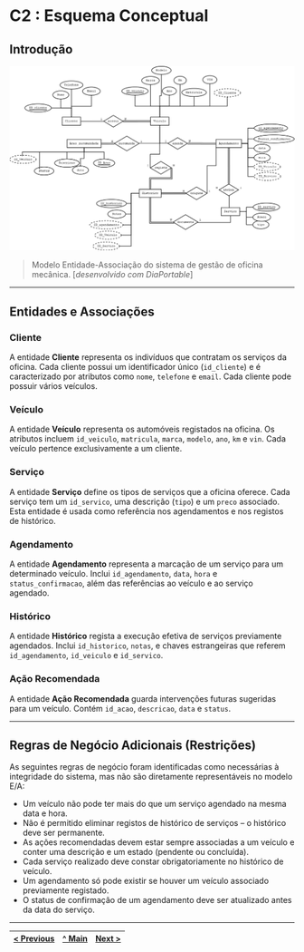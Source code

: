 # C2 : Esquema Conceptual

## Introdução

<img src="../img/REBD_dia.png" alt="EA Model" width="1200" />

> Modelo Entidade-Associação do sistema de gestão de oficina mecânica. [*desenvolvido com DiaPortable*]

---

## Entidades e Associações

### Cliente
A entidade **Cliente** representa os indivíduos que contratam os serviços da oficina. Cada cliente possui um identificador único (`id_cliente`) e é caracterizado por atributos como `nome`, `telefone` e `email`. Cada cliente pode possuir vários veículos.

### Veículo
A entidade **Veículo** representa os automóveis registados na oficina. Os atributos incluem `id_veiculo`, `matricula`, `marca`, `modelo`, `ano`, `km` e `vin`. Cada veículo pertence exclusivamente a um cliente.

### Serviço
A entidade **Serviço** define os tipos de serviços que a oficina oferece. Cada serviço tem um `id_servico`, uma descrição (`tipo`) e um `preco` associado. Esta entidade é usada como referência nos agendamentos e nos registos de histórico.

### Agendamento
A entidade **Agendamento** representa a marcação de um serviço para um determinado veículo. Inclui `id_agendamento`, `data`, `hora` e `status_confirmacao`, além das referências ao veículo e ao serviço agendado.

### Histórico
A entidade **Histórico** regista a execução efetiva de serviços previamente agendados. Inclui `id_historico`, `notas`, e chaves estrangeiras que referem `id_agendamento`, `id_veiculo` e `id_servico`.

### Ação Recomendada
A entidade **Ação Recomendada** guarda intervenções futuras sugeridas para um veículo. Contém `id_acao`, `descricao`, `data` e `status`.

---

## Regras de Negócio Adicionais (Restrições)

As seguintes regras de negócio foram identificadas como necessárias à integridade do sistema, mas não são diretamente representáveis no modelo E/A:

- Um veículo não pode ter mais do que um serviço agendado na mesma data e hora.
- Não é permitido eliminar registos de histórico de serviços – o histórico deve ser permanente.
- As ações recomendadas devem estar sempre associadas a um veículo e conter uma descrição e um estado (pendente ou concluída).
- Cada serviço realizado deve constar obrigatoriamente no histórico de veículo.
- Um agendamento só pode existir se houver um veículo associado previamente registado.
- O status de confirmação de um agendamento deve ser atualizado antes da data do serviço.

---

| [< Previous](REBD01.md) | [^ Main](../../README.md) | [Next >](REBD03.md) |
|:----------------------------------:|:----------------------------------:|:----------------------------------:|
